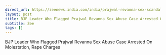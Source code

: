 ```yaml
---
direct_url: https://zeenews.india.com/india/prajwal-revanna-sex-scandal-updates-deveraje-gowda-bjp-karnataka-sex-abuse-case-news-hd-revanna-jds-mp-hassan-sex-scandal-siddaramaiah-karnataka-lok-sabha-elections-kumaraswamy-deve-gowda-2748458.html
layout: post
title: BJP Leader Who Flagged Prajwal Revanna Sex Abuse Case Arrested On Molestation, Rape Charges
subtitle: Zee
tags: []
---
```


BJP Leader Who Flagged Prajwal Revanna Sex Abuse Case Arrested On Molestation, Rape Charges
